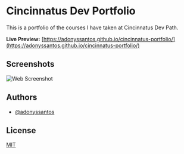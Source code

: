 # Cincinnatus Dev Portfolio

This is a portfolio of the courses I have taken at Cincinnatus Dev Path.

**Live Preview:** [https://adonyssantos.github.io/cincinnatus-portfolio/](https://adonyssantos.github.io/cincinnatus-portfolio/)

## Screenshots

![Web Screenshot](https://via.placeholder.com/468x300?text=App+Screenshot+Here)

## Authors

- [@adonyssantos](https://www.github.com/adonyssantos)

## License

[MIT](https://choosealicense.com/licenses/mit/)
